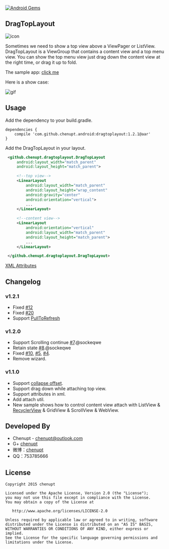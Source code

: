 [![Android Gems](http://www.android-gems.com/badge/chenupt/DragTopLayout.svg?branch=master)](http://www.android-gems.com/lib/chenupt/DragTopLayout)

DragTopLayout
---
![icon](https://raw.githubusercontent.com/chenupt/DragTopLayout/master/imgs/icon.png)


Sometimes we need to show a top view above a ViewPager or ListView. DragTopLayout is a ViewGroup that contains a content view and a top menu view. You can show the top menu view just drag down the content view at the right time, or drag it up to fold.



The sample app: [click me](https://github.com/chenupt/DragTopLayout/raw/master/imgs/sample-debug-1.2.1.apk)

Here is a show case: 

![gif](https://raw.githubusercontent.com/chenupt/DragTopLayout/master/imgs/dragtop_1.1.0.gif)

Usage
---
Add the dependency to your build.gradle.

```
dependencies {
    compile 'com.github.chenupt.android:dragtoplayout:1.2.1@aar'
}
```

Add the DragTopLayout in your layout.

```xml
 <github.chenupt.dragtoplayout.DragTopLayout
     android:layout_width="match_parent"
     android:layout_height="match_parent">

     <!--top view-->
     <LinearLayout
         android:layout_width="match_parent"
         android:layout_height="wrap_content"
         android:gravity="center"
         android:orientation="vertical">
         ...
     </LinearLayout>

     <!--content view-->
     <LinearLayout
         android:orientation="vertical"
         android:layout_width="match_parent"
         android:layout_height="match_parent">
         ...
     </LinearLayout>

 </github.chenupt.dragtoplayout.DragTopLayout>
```

[XML Attributes](https://github.com/chenupt/DragTopLayout/blob/dev/library/src/main/res/values/attrs.xml)

Changelog
---
### v1.2.1
 * Fixed [#12](https://github.com/chenupt/DragTopLayout/issues/12)
 * Fixed [#20](https://github.com/chenupt/DragTopLayout/issues/20)
 * Support [PullToRefresh](https://github.com/chenupt/DragTopLayout/blob/master/sample%2Fsrc%2Fmain%2Fjava%2Fgithub%2Fchenupt%2Fdragtoplayout%2Fdemo%2Fpulltorefresh%2FPullToRefreshTopLayout.java)

### v1.2.0
 * Support Scrolling continue [#7](https://github.com/chenupt/DragTopLayout/pull/7).@sockeqwe
 * Retain state [#8](https://github.com/chenupt/DragTopLayout/pull/8).@sockeqwe
 * Fixed [#10](https://github.com/chenupt/DragTopLayout/issues/10), [#5](https://github.com/chenupt/DragTopLayout/issues/5), [#4](https://github.com/chenupt/DragTopLayout/issues/4).
 * Remove wizard.

### v1.1.0
 * Support [collapse offset](https://github.com/chenupt/DragTopLayout/issues/2).
 * Support drag down while attaching top view.
 * Support attributes in xml.
 * Add attach util.
 * New sample shows how to control content view attach with ListView & [RecyclerView](https://github.com/chenupt/DragTopLayout/issues/3) & GridView & ScrollView & WebView.
 

Developed By
---
 * Chenupt - <chenupt@outlook.com>
 * G+ [chenupt](https://plus.google.com/u/0/109194013506774756478)
 * 微博：[chenupt](http://weibo.com/p/1005052159173535/home)
 * QQ：753785666

License
---

    Copyright 2015 chenupt

    Licensed under the Apache License, Version 2.0 (the "License");
    you may not use this file except in compliance with the License.
    You may obtain a copy of the License at

       http://www.apache.org/licenses/LICENSE-2.0

    Unless required by applicable law or agreed to in writing, software
    distributed under the License is distributed on an "AS IS" BASIS,
    WITHOUT WARRANTIES OR CONDITIONS OF ANY KIND, either express or implied.
    See the License for the specific language governing permissions and
    limitations under the License.

